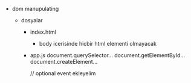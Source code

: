- dom manupulating

  - dosyalar

    - index.html

      - body icerisinde hicbir html elementi olmayacak

    - app.js
      document.querySelector...
      document.getElementById...
      document.createElement...

      // optional
      event ekleyelim
